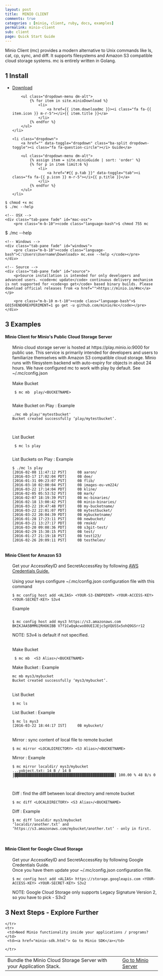 ```yaml
---
layout: post
title:  MINIO CLIENT
comments: true
categories : [minio, client, ruby, docs, examples]
permalink: minio-client 
sub: client 
page: Quick Start Guide
---
```


Minio Client (mc) provides a modern alternative to Unix commands like ls, cat, cp, sync, and diff. It supports filesystems and Amazon S3 compatible cloud storage systems. mc is entirely written in Golang.

 

## <span>1</span> Install

<ul class="list-unstyled list-inline btn-action">
    <li class="dropdown">
        <a href="" data-toggle="dropdown" class="ba-split dropdown-toggle"><i class="fa fa-download m-r-5"></i>Download</a>

        <ul class="dropdown-menu dm-alt">
            {% for item in site.minioDownload %}
                <li>
                    <a href={{ item.downloadmc }}><i class="fa fa-{{ item.icon }} m-r-5"></i>{{ item.title }}</a>
                </li>
            {% endfor %}
        </ul>
    </li>
    
    <li class="dropdown">
        <a href="" data-toggle="dropdown" class="ba-split dropdown-toggle"><i class="fa fa-question-circle"></i> Guide</a>

        <ul class="dropdown-menu dm-alt">
            {% assign item = site.minioGuide | sort: 'order' %}
            {% for p in item limit:6 %}
                <li>
                    <a href="#{{ p.tab }}" data-toggle="tab"><i class="fa fa-{{ p.icon }} m-r-5"></i>{{ p.title }}</a>
                </li>
            {% endfor %}
        </ul>
    </li>
</ul>

<div class="tab-content">
    <!-- GNU/Linux -->
    <div class="tab-pane fade" id="gnu-linux">
        <pre class="m-b-10"><code class="language-bash">$ chmod +x mc
$ ./mc --help</code></pre>
    </div>
    
    <!-- OSX -->
    <div class="tab-pane fade" id="mac-osx">
        <pre class="m-b-10"><code class="language-bash">$ chmod 755 mc
$ ./mc --help</code></pre>
    </div>
    
    <!-- Windows -->
    <div class="tab-pane fade" id="windows">
        <pre class="m-b-10"><code class="language-bash">C:\Users\Username\Downloads> mc.exe --help </code></pre>
    </div>
    
    <!-- Source -->
    <div class="tab-pane fade" id="source">
        <p>Source installation is intended for only developers and advanced users. <code>mc update</code> continuous delivery mechanism is not supported for <code>go get</code> based binary builds. Please download official releases from <a href="">https://minio.io/#mc</a></p>
            
        <pre class="m-b-10 m-t-10"><code class="language-bash">$ GO15VENDOREXPERIMENT=1 go get -u github.com/minio/mc</code></pre>
    </div>
</div> 

 


 



## <span>3</span> Examples


#### Minio Client for Minio's Public Cloud Storage Server

  
<ul style="list-style: none;">
 <li>Minio cloud storage server is hosted at https://play.minio.io:9000 for public use. This service is primarily intended for developers and users to familiarize themselves with Amazon S3 compatible cloud storage. Minio runs with filesystem backend with auto-expiry for objects in about 24 hours. We have configured mc to work with play by default. See ~/.mc/config.json </li>
 <br>
 
  <li><i class="fa fa-caret-right"></i> Make Bucket 
  <pre class="m-b-10"><code class="language-bash"> $ mc mb  play/&lt;BUCKETNAME&gt;
  </code></pre>
	
  </li>
  
  <li><i class="fa fa-caret-right"></i> Make Bucket on Play : Example
  <pre class="code-toolbar m-b-10"><code class="language-bash">./mc mb play/'mytestbucket'
Bucket created successfully ‘play/mytestbucket’.
  </code></pre>
  </li>
  <br>
  
  <li><i class="fa fa-caret-right"></i>List Bucket
  <pre class="m-b-10"><code class="language-bash"> $ mc ls play
  </code></pre>
	
  </li>
  
  <li><i class="fa fa-caret-right"></i> List Buckets on Play : Example
<pre class="code-toolbar m-b-10"><code class="language-bash">$ ./mc ls play
[2016-02-08 11:47:12 PST]     0B aaron/
[2016-03-17 17:02:04 PDT]     0B dee/
[2016-01-31 09:23:07 PST]     0B flib/
[2016-03-10 02:00:04 PST]     0B images-eu-vm224/
[2016-03-22 17:14:04 PDT]     0B kline/
[2016-02-05 05:53:52 PST]     0B mark/
[2016-02-07 18:19:39 PST]     0B mc-binaries/
[2016-02-18 13:00:42 PST]     0B minio-binaries/
[2016-03-22 19:47:48 PDT]     0B my-bucketname/
[2016-03-22 22:01:07 PDT]     0B mytestbucket/
[2016-03-22 20:04:39 PDT]     0B mybucketname/
[2016-01-28 17:23:11 PST]     0B newbucket/
[2016-03-21 13:27:17 PDT]     0B rmskd/
[2016-03-20 09:08:36 PDT]     0B s3git-test/
[2016-02-29 15:30:15 PST]     0B test/
[2016-01-27 21:19:18 PST]     0B test123/
[2016-02-26 20:09:11 PST]     0B testhelen/
 </code></pre>
  </li>
</ul>
  
 
#### Minio Client for Amazon S3

<ul style="list-style: none;">
 <li> <i class="fa fa-caret-right"></i> Get your AccessKeyID and SecretAccessKey by following <a href="http://docs.aws.amazon.com/AWSSimpleQueueService/latest/SQSGettingStartedGuide/AWSCredentials.html">AWS Credentials  Guide.</a> </li>
 <br>
<li> <i class="fa fa-caret-right"></i> Using your keys configure ~/.mc/config.json configuration file with this command 
<pre class="m-b-10"><code class="language-bash">$ mc config host add &lt;ALIAS&gt; &lt;YOUR-S3-ENDPOINT&gt; &lt;YOUR-ACCESS-KEY&gt; &lt;YOUR-SECRET-KEY&gt; S3v4
</code></pre>	
</li>
<li> <i class="fa fa-caret-right"></i> Example
	
<pre class="code-toolbar m-b-10"><code class="language-bash">
$ mc config host add mys3 https://s3.amazonaws.com BKIKJAA5BMMU2RHO6IBB V7f1CwQqAcwo80UEIJEjc5gVQUSSx5ohQ9GSrr12 
</code></pre>
NOTE: S3v4 is default if not specified.
</li>

<br>
<li><i class="fa fa-caret-right"></i> Make Bucket
<pre class="m-b-10"><code class="language-bash"> $ mc mb  &lt;S3 Alias&gt;/&lt;BUCKETNAME&gt;
</code></pre>
	
</li>
<li><i class="fa fa-caret-right"></i> Make Bucket : Example
<pre class="code-toolbar m-b-10"><code class="language-bash">mc mb mys3/mybucket
Bucket created successfully ‘mys3/mybucket’.
</code></pre>
</li>	
<br>

<li><i class="fa fa-caret-right"></i> List Bucket
<pre class="m-b-10"><code class="language-bash">$ mc ls <S3 Alias>  
</code></pre>
	
</li>
<li><i class="fa fa-caret-right"></i> List Bucket : Example
<pre class="code-toolbar m-b-10"><code class="language-bash">$ mc ls mys3
[2016-03-22 18:44:17 IST]     0B mybucket/ 
</code></pre>
</li>	
<br>

<li><i class="fa fa-caret-right"></i> Mirror : sync content of local file to remote bucket
	
<pre class="m-b-10"><code class="language-bash">$ mc mirror &lt;LOCALDIRECTORY&gt; &lt;S3 Alias&gt;/&lt;BUCKETNAME&gt; 
</code></pre>
	
</li>
<li><i class="fa fa-caret-right"></i> Mirror : Example
<pre class="code-toolbar m-b-10"><code class="language-bash">$ mc mirror localdir/ mys3/mybucket
...yobject.txt: 14 B / 14 B ┃▓▓▓▓▓▓▓▓▓▓▓▓▓▓▓▓▓▓▓▓▓▓▓▓▓▓▓▓▓▓▓▓▓▓▓▓▓▓▓▓▓▓▓▓▓▓┃ 100.00 % 48 B/s 0
```
</code></pre>
</li>	
<br>

<li><i class="fa fa-caret-right"></i> Diff : find the diff between local directory amd remote bucket 
<pre class="m-b-10"><code class="language-bash">$ mc diff &lt;LOCALDIRECTORY&gt; &lt;S3 Alias&gt;/&lt;BUCKETNAME&gt; 
</code></pre>
	
</li>
<li><i class="fa fa-caret-right"></i> Diff : Example
<pre class="code-toolbar m-b-10"><code class="language-bash">$ mc diff localdir mys3/mybucket
‘localdir/another.txt’ and ‘https://s3.amazonaws.com/mybucket/another.txt’ - only in first. 
</code></pre>
</li>	
<br>

</ul>

#### Minio Client  for Google Cloud Storage

<ul style="list-style: none;">
	 
 <li> <i class="fa fa-caret-right"></i> Get your AccessKeyID and SecretAccessKey by following Google Credentials Guide. </li>

<li> <i class="fa fa-caret-right"></i> Once you have them update your ~/.mc/config.json configuration file.
<pre class="m-b-10"><code class="language-bash">$ mc config host add &lt;ALIAS&gt; https://storage.googleapis.com &lt;YOUR-ACCESS-KEY&gt; &lt;YOUR-SECRET-KEY&gt; S3v2
</code></pre>
NOTE: Google Cloud Storage only supports Legacy Signature Version 2, so you have to pick - S3v2  
</li>
</ul>    					 
 
## <span>3</span> Next Steps - Explore Further

<table class="table table-bordered">


<tbody>
	<tr>
	 <td>Bundle the Minio Cloud Storage Server with your Application Stack. </td>
	 <td><a href="minio-client.html"> Go to Minio Server</a></td>
  
	</tr>
	<tr>
	 <td>Need Minio functionality inside your applications / programs? </td>
	 <td><a href="minio-sdk.html"> Go to Minio SDK</a></td>
  
	</tr> 
</tbody>
</table>

  